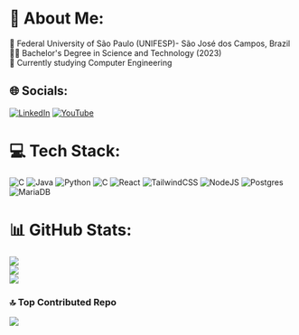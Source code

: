 # 💫 About Me:
📗 Federal University of São Paulo (UNIFESP)- São José dos Campos, Brazil<br>👩‍🎓 Bachelor's Degree in Science and Technology (2023)<br>👯 Currently studying Computer Engineering


## 🌐 Socials:
[![LinkedIn](https://img.shields.io/badge/LinkedIn-%230077B5.svg?logo=linkedin&logoColor=white)](https://linkedin.com/in/https://www.linkedin.com/in/eduardo-verissimo/) [![YouTube](https://img.shields.io/badge/YouTube-%23FF0000.svg?logo=YouTube&logoColor=white)](https://youtube.com/@https://youtube.com/@eduardoverissimofaccio?si=RT6uQi4aqMwksukn) 

# 💻 Tech Stack:
![C](https://img.shields.io/badge/c-%2300599C.svg?style=for-the-badge&logo=c&logoColor=white) ![Java](https://img.shields.io/badge/java-%23ED8B00.svg?style=for-the-badge&logo=openjdk&logoColor=white) ![Python](https://img.shields.io/badge/python-3670A0?style=for-the-badge&logo=python&logoColor=ffdd54) ![C](https://img.shields.io/badge/c-%2300599C.svg?style=for-the-badge&logo=c&logoColor=white) ![React](https://img.shields.io/badge/react-%2320232a.svg?style=for-the-badge&logo=react&logoColor=%2361DAFB) ![TailwindCSS](https://img.shields.io/badge/tailwindcss-%2338B2AC.svg?style=for-the-badge&logo=tailwind-css&logoColor=white) ![NodeJS](https://img.shields.io/badge/node.js-6DA55F?style=for-the-badge&logo=node.js&logoColor=white) ![Postgres](https://img.shields.io/badge/postgres-%23316192.svg?style=for-the-badge&logo=postgresql&logoColor=white) ![MariaDB](https://img.shields.io/badge/MariaDB-003545?style=for-the-badge&logo=mariadb&logoColor=white)
# 📊 GitHub Stats:
![](https://github-readme-stats.vercel.app/api?username=EduardoVeri&theme=dark&hide_border=false&include_all_commits=false&count_private=true)<br/>
![](https://github-readme-streak-stats.herokuapp.com/?user=EduardoVeri&theme=dark&hide_border=false)<br/>
![](https://github-readme-stats.vercel.app/api/top-langs/?username=EduardoVeri&theme=dark&hide_border=false&include_all_commits=false&count_private=true&layout=compact)

### 🔝 Top Contributed Repo
![](https://github-contributor-stats.vercel.app/api?username=EduardoVeri&limit=5&theme=dark&combine_all_yearly_contributions=true)

